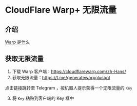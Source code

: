 # CloudFlare Warp+ 无限流量

## 介绍
[Warp 是什么](https://blog.cloudflare.com/zh-cn/announcing-warp-plus-zh-cn/#Warp%E4%B8%8D%E6%98%AF%E4%BD%A0%E6%89%80%E6%83%B3%E7%9A%84)

## 获取无限流量
1. 下载 Warp 客户端：https://cloudflarewarp.com/zh-Hans/
2. 获取无限流量：https://t.me/generatewarpplusbot

点击链接跳转至 Telegram ，按机器人提示获得一个无限流量的 `Key` 

3. 将 `Key` 粘贴到客户端的 Key 框中

